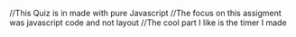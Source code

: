 //This Quiz is in made with pure Javascript
//The focus on this assigment was javascript code and not layout
//The cool part I like is the timer I made 